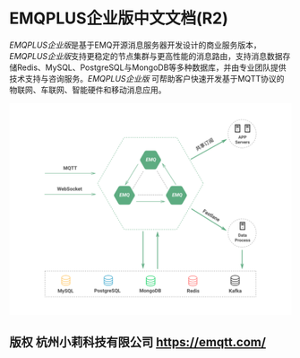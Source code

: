 
# EMQPLUS企业版中文文档(R2)

*EMQPLUS企业版*是基于EMQ开源消息服务器开发设计的商业服务版本，*EMQPLUS企业版*支持更稳定的节点集群与更高性能的消息路由，支持消息数据存储Redis、MySQL、PostgreSQL与MongoDB等多种数据库，并由专业团队提供技术支持与咨询服务。*EMQPLUS企业版* 可帮助客户快速开发基于MQTT协议的物联网、车联网、智能硬件和移动消息应用。

![emqplus-enterprise](./_static/images/emqplus_enterprise.png)

## 版权 杭州小莉科技有限公司 https://emqtt.com/

